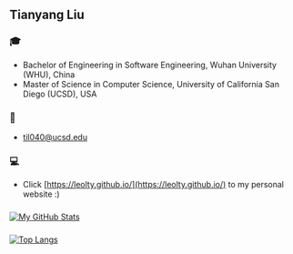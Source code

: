 ## Tianyang Liu

### 🎓 
- Bachelor of Engineering in Software Engineering, Wuhan University (WHU), China   
- Master of Science in Computer Science, University of California San Diego (UCSD), USA

### 📧
- til040@ucsd.edu

### 💻
- Click [https://leolty.github.io/](https://leolty.github.io/) to my personal website :)

###

[![My GitHub Stats](https://raw.githubusercontent.com/Leolty/github-stats/master/generated/overview.svg)](https://github.com/jstrieb/github-stats)

### 

[![Top Langs](https://github-readme-stats-kitswas.vercel.app/api/top-langs/?username=Leolty&count_private=true&langs_count=10&layout=compact&size_weight=1&count_weight=0&custom_title=Most%20Used%20Languages)](https://github.com/anuraghazra/github-readme-stats)
